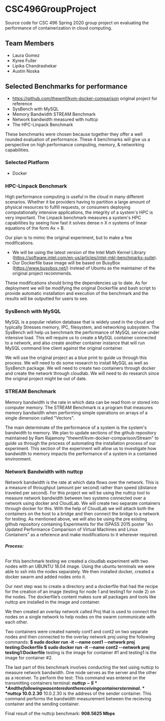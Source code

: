 # CSC496GroupProject
Source code for CSC 496 Spring 2020 group project on evaluating the performance of containerization in cloud computing.

## Team Members
* Laura Gomez
* Kyree Fuller
* Lipika Chandrashekar
* Austin Noska

## Selected Benchmarks for performance
* https://github.com/thewmf/kvm-docker-comparison original project for reference
* SysBench with MySQL
* Memory Bandwidth STREAM Benchmark
* Network bandwidth measured with nuttcp
* The HPC-Linpack Benchmark

These benchmarks were chosen because together they offer a well rounded evaluation of performance. These 4 benchmarks will give us a perspective on high performance computing, memory, & networking capabilities.

### Selected Platform
* Docker

### HPC-Linpack Benchmark
High performance computing is useful in the cloud in many different scenarios. Whether it be providers having to partition a large amount of physical resources to fulfill requests, or consumers deploying computationally intensive applications, the integrity of a system's HPC is very important. The Linpack benchmark measures a system's HPC capabilities by seeing how fast it solves dense n X n systems of linear equations of the form Ax = B.

Our plan is to mimic the original experiment, but to make a few modifications.  
* We will be using the latest version of the Intel Math Kernel Library (https://software.intel.com/en-us/articles/intel-mkl-benchmarks-suite).
* Our Dockerfile base image will be based on BusyBox (https://www.busybox.net/) instead of Ubuntu as the maintainer of the original project recommends.  

These modifications should bring the dependencies up to date. As for deployment we will be modifying the original Dockerfile and bash script to provide automatic installation and execution of the benchmark and the results will be outputted for users to see.


### SysBench with MySQL
MySQL is a popular relation database that is widely used in the cloud and typically Stresses memory, IPC, filesystem, and networking subsystem. The SysBench will help us benchmark the performance of MySQL service under intensive load.  This will require us to create a MySQL container connected to a network, and also create another container instance that will run MySQL command line client against the original container.

We will use the original project as a blue print to guide us through this process. We will need to do some research to install MySQL as well as SysBench package. We will need to create two containers through docker and create the network through cloudlab. We will need to do research since the original project might be out of date.

### STREAM Benchmark
Memory bandwidth is the rate in which data can be read from or stored into computer memory. The STREAM Benchmark is a program that measures memory bandwidth when performing simple operations on arrays of a single dimension called "Vectors".  

The main determinate of the performance of a system is the system's bandwidth to memory. We plan to update sections of the github repository maintained by Ram Rajamony "thewmf/kvm-docker-comparison/Stream" to guide us through the process of automating the installation process of our experiment. This section of the experiment will allow us to investigate how bandwidth to memory impacts the performance of a system in a contained environment. 

### Network Bandwidth with nuttcp
Network bandwidth is the rate at which data flows over the network. This is a measure of throughput (amount per second) rather than speed (distance traveled per second).
For this project we will be using the nuttcp tool to measure network bandwidth between two systems connected over a network using docker and CloudLab. We will create two separate containers through docker for this. With the help of CloudLab we will attach both the containers on the host to a bridge and then connect the bridge to a network for testing. As mentioned above, we will also be using the pre existing github repository containing Experiments for the ISPASS 2015 poster "An Updated Performance Comparison of Virtual Machines and Linux Containers" as a reference and make modifications to it wherever required.
###### **Process:**
For this benchmark testing we created a cloudlab experiment with two nodes with an UBUNTU 18.04 image. Using the ubuntu terminals we were able to ssh into the nodes separately. We then installed docker, created a docker swarm and added nodes onto it.

Our next step was to create a directory and a dockerfile that had the recipe for the creation of an image (testing for node 1 and testing1 for node 2) on the nodes. The dockerfile’s content makes sure all packages and tools like nuttcp are installed in the image and container.

We then created an overlay network called Proj that is used to connect the nodes on a single network to help nodes on the swarm communicate with each other. 

Two containers were created namely cont1 and cont2 on two separate nodes and then connected to the overlay network proj using the following commands:
**$ sudo docker run -it --name cont1 --network proj testing:Dockerfile
$ sudo docker run -it --name cont2 --network proj testing1:Dockerfile**
testing is the image for container #1 and testing1 is the image for container #2.

The last part of this benchmark involves conducting the test using nuttcp to measure network bandwidth. One node serves as the server and the other as a receiver. 
To perform the test:
This command was entered on the transmitting containers terminal: 
**$nuttcp -S**
And the following was entered on the receiving containers terminal.
**$nuttcp 10.0.2.30**
10.0.2.30 is the address of the sender container. This command performs the bandwidth measurement between the recieving container and the sending container.

Final result of the nuttcp benchmark: 
**908.5625 Mbps** 

